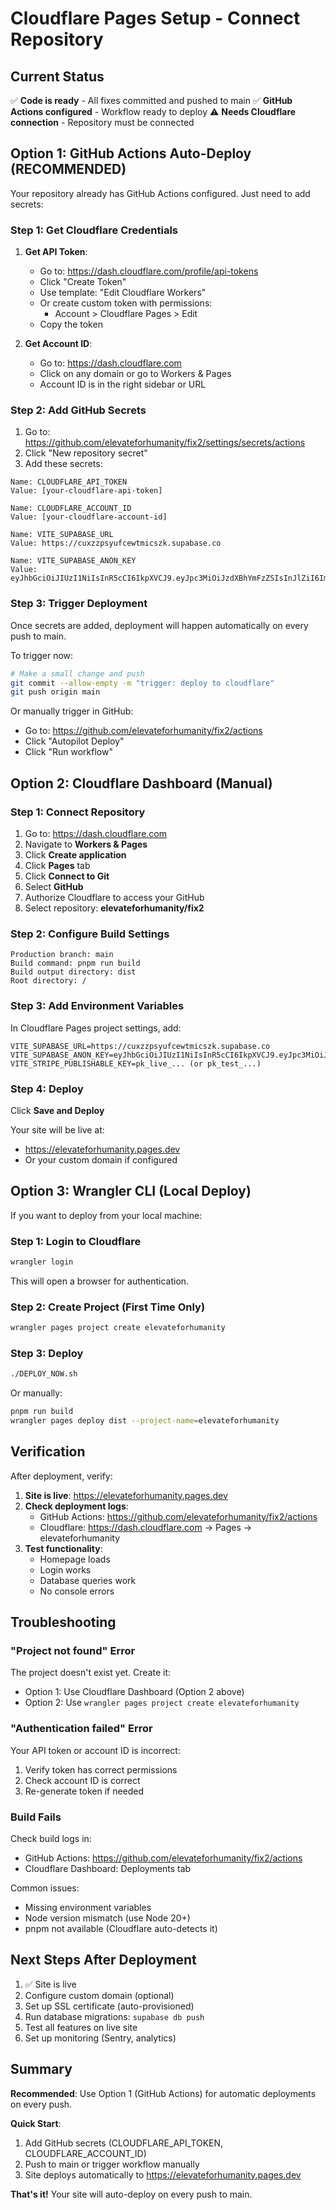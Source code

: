 # Cloudflare Pages Setup - Connect Repository

## Current Status

✅ **Code is ready** - All fixes committed and pushed to main
✅ **GitHub Actions configured** - Workflow ready to deploy
⚠️ **Needs Cloudflare connection** - Repository must be connected

## Option 1: GitHub Actions Auto-Deploy (RECOMMENDED)

Your repository already has GitHub Actions configured. Just need to add secrets:

### Step 1: Get Cloudflare Credentials

1. **Get API Token**:
   - Go to: https://dash.cloudflare.com/profile/api-tokens
   - Click "Create Token"
   - Use template: "Edit Cloudflare Workers"
   - Or create custom token with permissions:
     - Account > Cloudflare Pages > Edit
   - Copy the token

2. **Get Account ID**:
   - Go to: https://dash.cloudflare.com
   - Click on any domain or go to Workers & Pages
   - Account ID is in the right sidebar or URL

### Step 2: Add GitHub Secrets

1. Go to: https://github.com/elevateforhumanity/fix2/settings/secrets/actions
2. Click "New repository secret"
3. Add these secrets:

```
Name: CLOUDFLARE_API_TOKEN
Value: [your-cloudflare-api-token]

Name: CLOUDFLARE_ACCOUNT_ID
Value: [your-cloudflare-account-id]

Name: VITE_SUPABASE_URL
Value: https://cuxzzpsyufcewtmicszk.supabase.co

Name: VITE_SUPABASE_ANON_KEY
Value: eyJhbGciOiJIUzI1NiIsInR5cCI6IkpXVCJ9.eyJpc3MiOiJzdXBhYmFzZSIsInJlZiI6ImN1eHp6cHN5dWZjZXd0bWljc3prIiwicm9sZSI6ImFub24iLCJpYXQiOjE3NTgxNjEwNDcsImV4cCI6MjA3MzczNzA0N30.DyFtzoKha_tuhKiSIPoQlKonIpaoSYrlhzntCUvLUnA
```

### Step 3: Trigger Deployment

Once secrets are added, deployment will happen automatically on every push to main.

To trigger now:
```bash
# Make a small change and push
git commit --allow-empty -m "trigger: deploy to cloudflare"
git push origin main
```

Or manually trigger in GitHub:
- Go to: https://github.com/elevateforhumanity/fix2/actions
- Click "Autopilot Deploy"
- Click "Run workflow"

## Option 2: Cloudflare Dashboard (Manual)

### Step 1: Connect Repository

1. Go to: https://dash.cloudflare.com
2. Navigate to **Workers & Pages**
3. Click **Create application**
4. Click **Pages** tab
5. Click **Connect to Git**
6. Select **GitHub**
7. Authorize Cloudflare to access your GitHub
8. Select repository: **elevateforhumanity/fix2**

### Step 2: Configure Build Settings

```
Production branch: main
Build command: pnpm run build
Build output directory: dist
Root directory: /
```

### Step 3: Add Environment Variables

In Cloudflare Pages project settings, add:

```
VITE_SUPABASE_URL=https://cuxzzpsyufcewtmicszk.supabase.co
VITE_SUPABASE_ANON_KEY=eyJhbGciOiJIUzI1NiIsInR5cCI6IkpXVCJ9.eyJpc3MiOiJzdXBhYmFzZSIsInJlZiI6ImN1eHp6cHN5dWZjZXd0bWljc3prIiwicm9sZSI6ImFub24iLCJpYXQiOjE3NTgxNjEwNDcsImV4cCI6MjA3MzczNzA0N30.DyFtzoKha_tuhKiSIPoQlKonIpaoSYrlhzntCUvLUnA
VITE_STRIPE_PUBLISHABLE_KEY=pk_live_... (or pk_test_...)
```

### Step 4: Deploy

Click **Save and Deploy**

Your site will be live at:
- https://elevateforhumanity.pages.dev
- Or your custom domain if configured

## Option 3: Wrangler CLI (Local Deploy)

If you want to deploy from your local machine:

### Step 1: Login to Cloudflare

```bash
wrangler login
```

This will open a browser for authentication.

### Step 2: Create Project (First Time Only)

```bash
wrangler pages project create elevateforhumanity
```

### Step 3: Deploy

```bash
./DEPLOY_NOW.sh
```

Or manually:
```bash
pnpm run build
wrangler pages deploy dist --project-name=elevateforhumanity
```

## Verification

After deployment, verify:

1. **Site is live**: https://elevateforhumanity.pages.dev
2. **Check deployment logs**:
   - GitHub Actions: https://github.com/elevateforhumanity/fix2/actions
   - Cloudflare: https://dash.cloudflare.com → Pages → elevateforhumanity
3. **Test functionality**:
   - Homepage loads
   - Login works
   - Database queries work
   - No console errors

## Troubleshooting

### "Project not found" Error

The project doesn't exist yet. Create it:
- Option 1: Use Cloudflare Dashboard (Option 2 above)
- Option 2: Use `wrangler pages project create elevateforhumanity`

### "Authentication failed" Error

Your API token or account ID is incorrect:
1. Verify token has correct permissions
2. Check account ID is correct
3. Re-generate token if needed

### Build Fails

Check build logs in:
- GitHub Actions: https://github.com/elevateforhumanity/fix2/actions
- Cloudflare Dashboard: Deployments tab

Common issues:
- Missing environment variables
- Node version mismatch (use Node 20+)
- pnpm not available (Cloudflare auto-detects it)

## Next Steps After Deployment

1. ✅ Site is live
2. Configure custom domain (optional)
3. Set up SSL certificate (auto-provisioned)
4. Run database migrations: `supabase db push`
5. Test all features on live site
6. Set up monitoring (Sentry, analytics)

## Summary

**Recommended**: Use Option 1 (GitHub Actions) for automatic deployments on every push.

**Quick Start**:
1. Add GitHub secrets (CLOUDFLARE_API_TOKEN, CLOUDFLARE_ACCOUNT_ID)
2. Push to main or trigger workflow manually
3. Site deploys automatically to https://elevateforhumanity.pages.dev

**That's it!** Your site will auto-deploy on every push to main.
